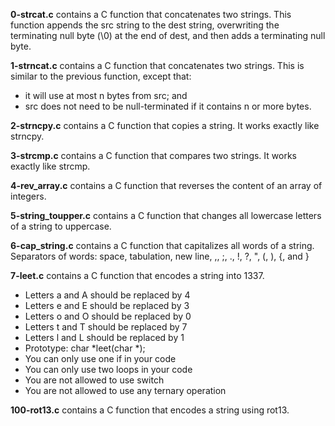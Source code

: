 **0-strcat.c** contains a C function that concatenates two strings. This function appends the src string to the dest string, overwriting the terminating null byte (\0) at the end of dest, and then adds a terminating null byte.

**1-strncat.c** contains a C function that concatenates two strings. This is similar to the previous function, except that:
- it will use at most n bytes from src; and
- src does not need to be null-terminated if it contains n or more bytes.

**2-strncpy.c** contains a C function that copies a string. It works exactly like strncpy.

**3-strcmp.c** contains a C function that compares two strings. It works exactly like strcmp.

**4-rev_array.c** contains a C function that reverses the content of an array of integers.

**5-string_toupper.c** contains a C function that changes all lowercase letters of a string to uppercase.

**6-cap_string.c** contains a C function that capitalizes all words of a string. Separators of words: space, tabulation, new line, ,, ;, ., !, ?, ", (, ), {, and }

**7-leet.c** contains a C function that encodes a string into 1337.
- Letters a and A should be replaced by 4
- Letters e and E should be replaced by 3
- Letters o and O should be replaced by 0
- Letters t and T should be replaced by 7
- Letters l and L should be replaced by 1
- Prototype: char *leet(char *);
- You can only use one if in your code
- You can only use two loops in your code
- You are not allowed to use switch
- You are not allowed to use any ternary operation

**100-rot13.c** contains a C function that encodes a string using rot13.
